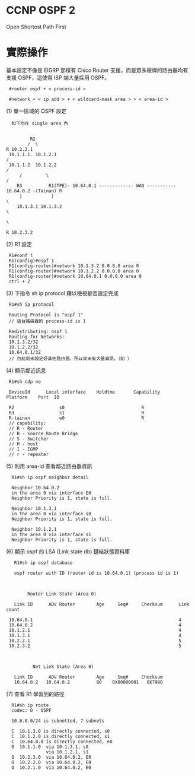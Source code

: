 # CCNP OSPF 2
Open Shortest Path First

# 實際操作

基本設定不像是 EIGRP 那樣有 Cisco Router 支援，而是眾多廠牌的路由器均有支援 OSPF，這使得 ISP 端大量採用 OSPF。

     #router ospf + < process-id >
     
     #network + < ip add > + < wildcard-mask area > + < area-id >
 
(1) 單一區域的 OSPF 設定



      如下均在 single area 內


             R2
            /  \                                                                             R 10.2.2.1
     10.1.1.1. 10.1.2.1                                                                     /
     10.1.1.2  10.1.2.2                                                                    /   
         /         \                                                                      /
        R3          R1(TPE)- 10.64.0.1 ------------- WAN ----------- 10.64.0.2 -(Tainan) R                        
         |           |                                                                    \
        10.1.3.1 10.1.3.2                                                                  \
                                                                                            \
                                                                                             R 10.2.3.2
 (2) R1 設定
 
     R1#conf t
     R1(config)#ospf 1
     R1(config-router)#network 10.1.3.2 0.0.0.0 area 0
     R1(config-router)#network 10.1.2.2 0.0.0.0 area 0
     R1(config-router)#network 10.64.0.1 0.0.0.0 area 0
     ctrl + Z
     
     
 (3) 下指令 sh ip protocol 藉以檢視是否設定完成
 
     R1#sh ip protocol
     
     Routing Protocol is "ospf 1" 
     // 這台路由器的 process-id is 1
     
     Redistributing: ospf 1
     Routing for Networks:
     10.1.3.2/32
     10.1.2.2/32
     10.64.0.1/32
     // 目前尚未設定好其他路由器，所以尚未有大量資訊。（如 ）
     
 (4) 顯示鄰近訊息
 
     R1#sh cdp ne
     
     DeviceId      Local interface    Holdtme       Capability      Platform    Port  ID
     
     R2                 s0                             R
     R3                 s1                             R
     R-tainan           e0                             R
     // capability:
     // R - Router
     // B - Source Route Bridge
     // S - Switcher
     // H - host
     // I - IGMP
     // r - repeater
 
 (5) 利用 area-id 查看鄰近路由器資訊
      
      R1#sh ip ospf neighbor detail
      
      Neighbor 10.64.0.2
      in the area 0 via interface E0
      Neighbor Priority is 1, state is full.
      
      Neighbor 10.1.3.1
      in the area 0 via interface s0
      Neighbor Priority is 1, state is full.
      
      Neighbor 10.1.2.1
      in the area 0 via interface s1
      Neighbor Priority is 1, state is full.
      
 (6) 顯示 ospf 的 LSA (Link state db) 鏈結狀態資料庫
 
       R1#sh ip ospf database
       
       ospf router with ID (router id is 10.64.0.1) (process id is 1)

       
          
            Router Link State (Area 0)
       
       Link ID      ADV Router        Age     Seq#     Checksum      Link count
       
     10.64.0.1                                                       4
     10.64.0.2                                                       4
     10.1.2.1                                                        4
     10.1.3.1                                                        4
     10.2.2.1                                                        5
     10.2.3.2                                                        5
       
       
       
              Net Link State (Area 0)
       
       Link ID      ADV Router        Age     Seq#     Checksum     
       10.64.0.2   10.64.0.2          80    0X80000001   0X7990
       
 (7) 查看 R1 學習到的路徑
 
      R1#sh ip route
      codec: O - OSPF
      
      10.0.0.0/24 is subnetted, 7 subnets
      
      C  10.1.3.0 is directly connected, s0
      C  10.1.2.0 is directly connected, s1
      C  10.64.0.0 is directly connected, e0
      O  10.1.1.0  via 10.1.3.1, s0
                   via 10.1.2.1, s1
      O  10.2.3.0  via 10.64.0.2, E0
      O  10.2.2.0  via 10.64.0.2, E0
      O  10.2.1.0  via 10.64.0.2, E0
      
